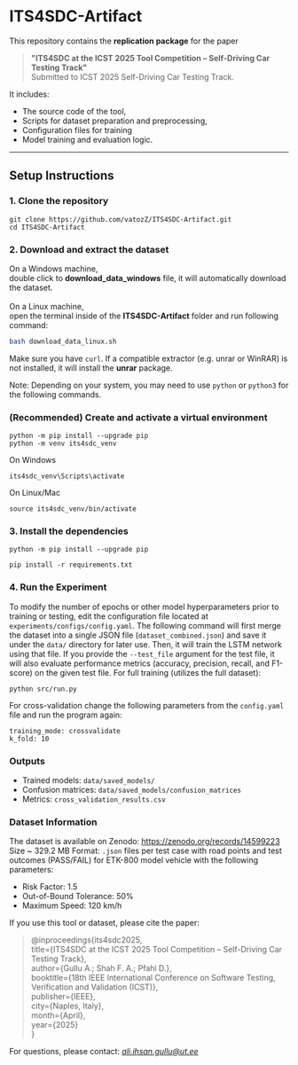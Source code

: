 # ITS4SDC-Artifact

This repository contains the **replication package** for the paper

> **"ITS4SDC at the ICST 2025 Tool Competition – Self-Driving Car Testing Track"** <br/> 
> Submitted to ICST 2025 Self-Driving Car Testing Track.

It includes:
- The source code of the tool,
- Scripts for dataset preparation and preprocessing,
- Configuration files for training
- Model training and evaluation logic.

---

## Setup Instructions

### 1. Clone the repository
```
git clone https://github.com/vatozZ/ITS4SDC-Artifact.git
cd ITS4SDC-Artifact
```

### 2. Download and extract the dataset
On a Windows machine,<br/> 
double click to **download_data_windows** file, it will automatically download the dataset. <br/> <br/>
On a Linux machine, <br/>
open the terminal inside of the **ITS4SDC-Artifact** folder and run following command:
```bash
bash download_data_linux.sh
```
Make sure you have ```curl```. If a compatible extractor (e.g. unrar or WinRAR) is not installed, it will install the **unrar** package.

Note: Depending on your system, you may need to use ```python``` or ```python3``` for the following commands.

### (Recommended) Create and activate a virtual environment
```
python -m pip install --upgrade pip 
python -m venv its4sdc_venv
```
On Windows
```
its4sdc_venv\Scripts\activate
```
On Linux/Mac
```
source its4sdc_venv/bin/activate
```

### 3. Install the dependencies 
```
python -m pip install --upgrade pip

pip install -r requirements.txt
```


### 4. Run the Experiment
To modify the number of epochs or other model hyperparameters prior to training or testing, edit the configuration file located at ```experiments/configs/config.yaml```. 
The following command will first merge the dataset into a single JSON file (```dataset_combined.json```) and save it under the ```data/``` directory for later use. 
Then, it will train the LSTM network using that file. If you provide the ```--test_file``` argument for the test file, it will also evaluate performance metrics (accuracy, precision, recall, and F1-score) on the given test file.
For full training (utilizes the full dataset):
```
python src/run.py
```

For cross-validation change the following parameters from the  ```config.yaml``` file and run the program again:
```
training_mode: crossvalidate
k_fold: 10
```

### Outputs
- Trained models: ```data/saved_models/```
- Confusion matrices: ```data/saved_models/confusion_matrices```
- Metrics: ```cross_validation_results.csv```

### Dataset Information
The dataset is available on Zenodo:
https://zenodo.org/records/14599223 <br/>
Size ~ 329.2 MB
Format: ```.json``` files per test case with road points and test outcomes (PASS/FAIL) for ETK-800 model vehicle with the following parameters:
- Risk Factor: 1.5
- Out-of-Bound Tolerance: 50%
- Maximum Speed: 120 km/h

If you use this tool or dataset, please cite the paper:

> @inproceedings{its4sdc2025, <br/>
title={ITS4SDC at the ICST 2025 Tool Competition – Self-Driving Car Testing Track}, <br/>
author={Gullu A.; Shah F. A.; Pfahl D.}, <br/>
booktitle={18th IEEE International Conference on Software Testing, Verification and Validation (ICST)}, <br/>
publisher={IEEE}, <br/>
city={Naples, Italy}, <br/>
month={April}, <br/>
year={2025}<br/>
}

For questions, please contact: *ali.ihsan.gullu@ut.ee*







